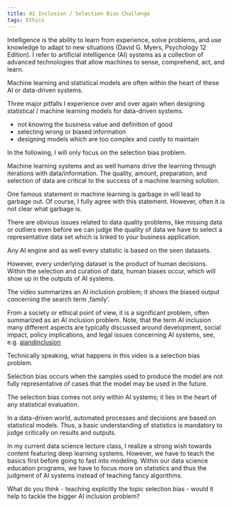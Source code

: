```yaml
---
title: AI Inclusion / Selection Bias Challenge
tags: Ethics
---
```


Intelligence is the ability to learn from experience, solve problems, and use knowledge to adapt to new situations (David G. Myers, Psychology 12 Edition). I refer to artificial intelligence (AI) systems as a collection of advanced technologies that allow machines to sense, comprehend, act, and learn.

Machine learning and statistical models are often within the heart of these AI or data-driven systems.

Three major pitfalls I experience over and over again when designing statistical / machine learning models for data-driven systems.

* not knowing the business value and definition of good
* selecting wrong or biased information
* designing models which are too complex and costly to maintain

In the following, I will only focus on the selection bias problem.

Machine learning systems and as well humans drive the learning through iterations with data/information. The quality, amount, preparation, and selection of data are critical to the success of a machine learning solution.

One famous statement in machine learning is garbage in will lead to garbage out. Of course, I fully agree with this statement. However, often it is not clear what garbage is.

There are obvious issues related to data quality problems, like missing data or outliers even before we can judge the quality of data we have to select a representative data set which is linked to your business application.

Any AI engine and as well every statistic is based on the seen datasets.

However, every underlying dataset is the product of human decisions. Within the selection and curation of data, human biases occur, which will show up in the outputs of AI systems.

The video summarizes an AI inclusion problem; it shows the biased output concerning the search term ‚family‘.

From a society or ethical point of view, it is a significant problem, often summarized as an AI inclusion problem. Note, that the term AI inclusion many different aspects are typically discussed around development, social impact, policy implications, and legal issues concerning AI systems, see, e.g. [aiandinclusion](https://aiandinclusion.org)

Technically speaking, what happens in this video is a selection bias problem.

Selection bias occurs when the samples used to produce the model are not fully representative of cases that the model may be used in the future.

The selection bias comes not only within AI systems; it lies in the heart of any statistical evaluation.

In a data-driven world, automated processes and decisions are based on statistical models. Thus, a basic understanding of statistics is mandatory to judge critically on results and outputs.

In my current data science lecture class, I realize a strong wish towards content featuring deep learning systems. However, we have to teach the basics first before going to fast into modeling. Within our data science education programs, we have to focus more on statistics and thus the judgment of AI systems instead of teaching fancy algorithms.

What do you think - teaching explicitly the topic selection bias - would it help to tackle the bigger AI inclusion problem?
